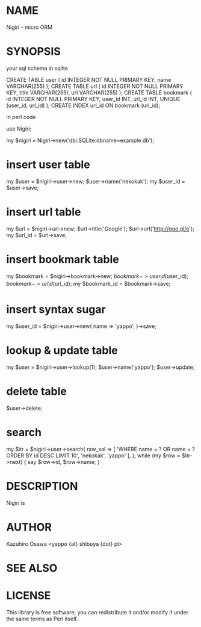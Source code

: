 # NAME

Nigiri - micro ORM

# SYNOPSIS

your sql schema in sqlite

  CREATE TABLE user (
      id INTEGER NOT NULL PRIMARY KEY,
      name VARCHAR(255)
  );
  CREATE TABLE url (
      id INTEGER NOT NULL PRIMARY KEY,
      title VARCHAR(255),
      url   VARCHAR(255)
  );
  CREATE TABLE bookmark (
      id INTEGER NOT NULL PRIMARY KEY,
      user_id INT,
      url_id INT,
      UNIQUE (user_id, url_id)
  );
  CREATE INDEX url_id ON bookmark (url_id);

in perl code

  use Nigiri;

  my $nigiri = Nigiri->new('dbi:SQLite:dbname=example.db');

  # insert user table
  my $user = $nigiri->user->new;
  $user->name('nekokak');
  my $user_id = $user->save;

  # insert url table
  my $url = $nigiri->url->new;
  $url->title('Google');
  $url->url('http://goo.gl/e');
  my $url_id = $url->save;

  # insert bookmark table
  my $bookmark = $nigiri->bookmark->new;
  $bookmark->user_id($user_id);
  $bookmark->url_id($url_id);
  my $bookmark_id = $bookmark->save;

  # insert syntax sugar
  my $user_id = $nigiri->user->new(
      name => 'yappo',
  )->save;

  # lookup & update table
  my $user = $nigiri->user->lookup(1);
  $user->name('yappo');
  $user->update;

  # delete table
  $user->delete;

  # search
  my $itr = $nigiri->user->search(
      raw_sal => [
          'WHERE name = ? OR name = ? ORDER BY id DESC LIMIT 10',
          'nekokak', 'yappo'
      ],
  );
  while (my $row = $itr->next) {
      say $row->id, $row->name;
  }

# DESCRIPTION

Nigiri is

# AUTHOR

Kazuhiro Osawa <yappo {at} shibuya {dot} pl>

# SEE ALSO

# LICENSE

This library is free software; you can redistribute it and/or modify
it under the same terms as Perl itself.